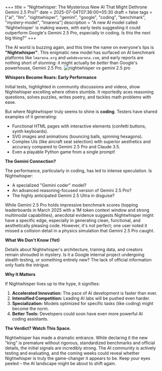 +++
title = "Nightwhisper: The Mysterious New AI That Might Dethrone Gemini 2.5 Pro?"
date = 2025-07-04T07:36:00+05:30
draft = false
tags = ["ai", "llm", "nightwhisper", "gemini", "google", "coding", "benchmark", "mystery-model", "lmarena"]
description = "A new AI model called 'Nightwhisper' is making waves, with early tests suggesting it could outperform Google's Gemini 2.5 Pro, especially in coding. Is this the next big thing?"
+++

The AI world is buzzing again, and this time the name on everyone's lips is **"Nightwhisper"**. This enigmatic new model has surfaced on AI benchmark platforms like `lmarena.org` and `webdevarena.com`, and early reports are nothing short of stunning: it might actually be *better* than Google's powerhouse, Gemini 2.5 Pro.
![nightwhisper vs gemini 2.5 pro](/images/nightwhisper.webp)

**Whispers Become Roars: Early Performance**

Initial tests, highlighted in community discussions and videos, show Nightwhisper excelling where others stumble. It reportedly aces reasoning questions, solves puzzles, writes poetry, and tackles math problems with ease.

But where Nightwhisper truly seems to shine is **coding**. Testers have shared examples of it generating:
*   Functional HTML pages with interactive elements (confetti buttons, synth keyboards).
*   SVG images and animations (bouncing balls, spinning hexagons).
*   Complex UIs (like aircraft seat selection) with superior aesthetics and accuracy compared to Gemini 2.5 Pro and Claude 3.5.
*   Even a playable Python game from a single prompt!

**The Gemini Connection?**

The performance, particularly in coding, has led to intense speculation. Is Nightwhisper:
*   A specialized "Gemini coder" model?
*   An advanced reasoning-focused version of Gemini 2.5 Pro?
*   The highly anticipated Gemini 2.5 Ultra in disguise?

While Gemini 2.5 Pro holds impressive benchmark scores (topping leaderboards in March 2025 with a 1M token context window and strong multimodal capabilities), anecdotal evidence suggests Nightwhisper might have a specific edge, especially in generating clean, functional, and aesthetically pleasing code. However, it's not perfect; one user noted it missed a collision detail in a physics simulation that Gemini 2.5 Pro caught.

**What We Don't Know (Yet)**

Details about Nightwhisper's architecture, training data, and creators remain shrouded in mystery. Is it a Google internal project undergoing stealth testing, or something entirely new? The lack of official information only fuels the intrigue.

**Why It Matters**

If Nightwhisper lives up to the hype, it signifies:
1.  **Accelerated Innovation:** The pace of AI development is faster than ever.
2.  **Intensified Competition:** Leading AI labs will be pushed even harder.
3.  **Specialization:** Models optimized for specific tasks (like coding) might become the norm.
4.  **Better Tools:** Developers could soon have even more powerful AI coding assistants.

**The Verdict? Watch This Space.**

Nightwhisper has made a dramatic entrance. While declaring it the new "king" is premature without rigorous, standardized benchmarks and official details, the initial signals are incredibly strong. The AI community is actively testing and evaluating, and the coming weeks could reveal whether Nightwhisper is truly the game-changer it appears to be. Keep your eyes peeled – the AI landscape might be about to shift again.

